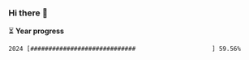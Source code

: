 ### Hi there :wave:

:hourglass_flowing_sand: **Year progress**

```txt
2024 [#############################                     ] 59.56%
```
